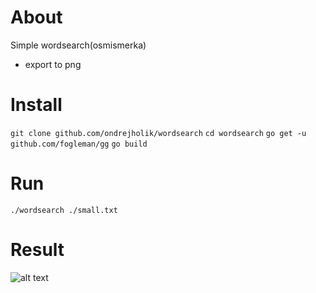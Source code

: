 # About
Simple wordsearch(osmismerka)
  - export to png

# Install 
  `git clone github.com/ondrejholik/wordsearch`
  `cd wordsearch`
  `go get -u github.com/fogleman/gg`
  `go build`
# Run
  `./wordsearch ./small.txt`

# Result
  ![alt text]("https://github.com/ondrejholik/wordsearch/blob/master/wordsearch.png?raw=true")




